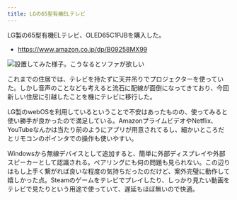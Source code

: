 ```yaml
---
title: LGの65型有機ELテレビ
---
```


LG製の65型有機ELテレビ、OLED65C1PJBを購入した。

- https://www.amazon.co.jp/dp/B09258MX99

![](https://i.imgur.com/VwNXlDlh.jpg "設置してみた様子。こうなるとソファが欲しい")

これまでの住居では、テレビを持たずに天井吊りでプロジェクターを使っていた。しかし音声のことなども考えると流石に配線が面倒になってきており、今回新しい住居に引越したことを機にテレビに移行した。

LG製のwebOSを利用しているということで不安はあったものの、使ってみると使い勝手が良かったので満足している。AmazonプライムビデオやNetflix、YouTubeなんかは当たり前のようにアプリが用意されてるし、細かいところだとリモコンのポインタでの操作も使いやすい。

Windowsから無線デバイスとして追加すると、簡単に外部ディスプレイや外部スピーカーとして認識される。ペアリングにも何の問題も見られない。この辺りはもし上手く繋がれば良いな程度の気持ちだったのだけど、案外完璧に動作して嬉しかった点。Steamのゲームをテレビでプレイしたり、しっかり見たい動画をテレビで見たりという用途で使っていて、遅延もほぼ無いので快適。
